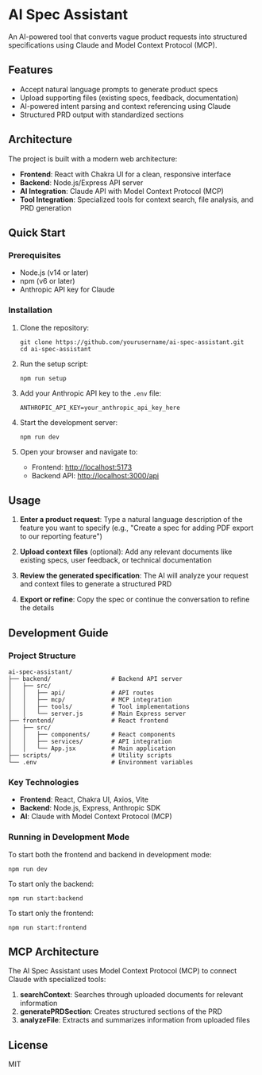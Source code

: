 # AI Spec Assistant

An AI-powered tool that converts vague product requests into structured specifications using Claude and Model Context Protocol (MCP).

## Features

- Accept natural language prompts to generate product specs
- Upload supporting files (existing specs, feedback, documentation)
- AI-powered intent parsing and context referencing using Claude
- Structured PRD output with standardized sections

## Architecture

The project is built with a modern web architecture:

- **Frontend**: React with Chakra UI for a clean, responsive interface
- **Backend**: Node.js/Express API server
- **AI Integration**: Claude API with Model Context Protocol (MCP)
- **Tool Integration**: Specialized tools for context search, file analysis, and PRD generation

## Quick Start

### Prerequisites

- Node.js (v14 or later)
- npm (v6 or later)
- Anthropic API key for Claude

### Installation

1. Clone the repository:
   ```
   git clone https://github.com/yourusername/ai-spec-assistant.git
   cd ai-spec-assistant
   ```

2. Run the setup script:
   ```
   npm run setup
   ```

3. Add your Anthropic API key to the `.env` file:
   ```
   ANTHROPIC_API_KEY=your_anthropic_api_key_here
   ```

4. Start the development server:
   ```
   npm run dev
   ```

5. Open your browser and navigate to:
   - Frontend: [http://localhost:5173](http://localhost:5173)
   - Backend API: [http://localhost:3000/api](http://localhost:3000/api)

## Usage

1. **Enter a product request**: Type a natural language description of the feature you want to specify (e.g., "Create a spec for adding PDF export to our reporting feature")

2. **Upload context files** (optional): Add any relevant documents like existing specs, user feedback, or technical documentation

3. **Review the generated specification**: The AI will analyze your request and context files to generate a structured PRD

4. **Export or refine**: Copy the spec or continue the conversation to refine the details

## Development Guide

### Project Structure

```
ai-spec-assistant/
├── backend/                 # Backend API server
│   ├── src/
│   │   ├── api/             # API routes
│   │   ├── mcp/             # MCP integration
│   │   ├── tools/           # Tool implementations
│   │   └── server.js        # Main Express server
├── frontend/                # React frontend
│   ├── src/
│   │   ├── components/      # React components
│   │   ├── services/        # API integration
│   │   └── App.jsx          # Main application
├── scripts/                 # Utility scripts
└── .env                     # Environment variables
```

### Key Technologies

- **Frontend**: React, Chakra UI, Axios, Vite
- **Backend**: Node.js, Express, Anthropic SDK
- **AI**: Claude with Model Context Protocol (MCP)

### Running in Development Mode

To start both the frontend and backend in development mode:

```
npm run dev
```

To start only the backend:

```
npm run start:backend
```

To start only the frontend:

```
npm run start:frontend
```

## MCP Architecture

The AI Spec Assistant uses Model Context Protocol (MCP) to connect Claude with specialized tools:

1. **searchContext**: Searches through uploaded documents for relevant information
2. **generatePRDSection**: Creates structured sections of the PRD
3. **analyzeFile**: Extracts and summarizes information from uploaded files

## License

MIT